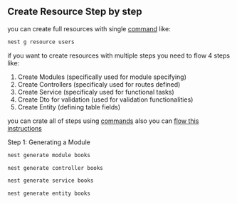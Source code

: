 ## Create Resource Step by step

you can create full resources with single [command](https://docs.nestjs.com/recipes/crud-generator) like:
```bash
nest g resource users
```


if you want to create resources with multiple steps you need to flow 4 steps like:

1. Create Modules (specifically used for module specifying)
2. Create Controllers (specificaly used for routes defined)
3. Create Service (specificaly used for functional tasks)
4. Create Dto for validation (used for validation functionalities)
5. Create Entity (defining table fields)

you can crate all of steps using [commands](https://docs.nestjs.com/cli/usages) also you can [flow this instructions](https://www.digitalocean.com/community/tutorials/getting-started-with-nestjs)

Step 1: Generating a Module
```bash
nest generate module books

nest generate controller books

nest generate service books

nest generate entity books
```
 
 
